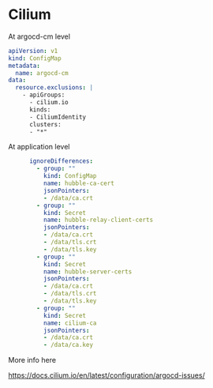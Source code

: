 # Cilium

At argocd-cm level

```yaml
apiVersion: v1
kind: ConfigMap
metadata:
  name: argocd-cm
data:
  resource.exclusions: |
    - apiGroups: 
      - cilium.io
      kinds:
      - CiliumIdentity
      clusters:
      - "*"
```

At application level

```yaml
      ignoreDifferences:
        - group: ""
          kind: ConfigMap
          name: hubble-ca-cert
          jsonPointers:
          - /data/ca.crt
        - group: ""
          kind: Secret
          name: hubble-relay-client-certs
          jsonPointers:
          - /data/ca.crt
          - /data/tls.crt
          - /data/tls.key
        - group: ""
          kind: Secret
          name: hubble-server-certs
          jsonPointers:
          - /data/ca.crt
          - /data/tls.crt
          - /data/tls.key
        - group: ""
          kind: Secret
          name: cilium-ca
          jsonPointers:
          - /data/ca.crt
          - /data/ca.key
```

More info here

<https://docs.cilium.io/en/latest/configuration/argocd-issues/>
